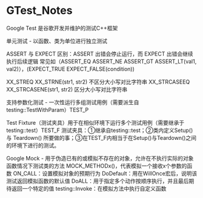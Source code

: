 # GTest_Notes

Google Test 是谷歌开发并维护的测试C++框架

单元测试 - 以函数、类为单位进行独立测试

ASSERT 与 EXPECT 区别：ASSERT 出错会停止运行，而 EXPECT 出错会继续执行后续逻辑
常见如（ASSERT_EQ ASSERT_NE ASSERT_GT ASSERT_LT(val1, val2)），(EXPECT_TRUE EXPECT_FALSE(condition))

XX_STREQ XX_STRNE(str1, str2) 不区分大小写对比字符串
XX_STRCASEEQ XX_STRCASENE(str1, str2) 区分大小写对比字符串

支持参数化测试 - 一次性运行多组测试用例（需要派生自testing::TestWithParam）TEST_P

Test Fixture（测试夹具）用于在相似环境下运行多个测试用例（需要继承于testing::test）TEST_F
测试夹具：①继承自testing::test；②类内定义Setup() 与 Teardown() 所要做的事；③在TEST_F内相当于在Setup()与Teardown()之间的环境下进行的测试。

Google Mock - 用于伪造已有的或模拟不存在的对象，允许在不执行实际的对象函数情况下测试类的方法
MOCK_METHODx()，代表模拟一个接收x个参数的函数
ON_CALL：设置模拟对象的预期行为
DoDefault：用在WillOnce宏后，说明该测试返回模拟函数的默认值
DoALL：用于指定多个动作按顺序执行，并且最后期待返回一个特定的值
testing::Invoke：在模拟方法中执行自定义函数
